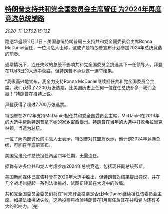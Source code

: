 <!--1605147796000-->
[特朗普支持共和党全国委员会主席留任 为2024年再度竞选总统铺路](https://cn.reuters.com/article/trump-1111republican-wedn-idCNKBS27S08F)
------

<div><i>2020-11-12T02:15:13Z</i></div><p>路透华盛顿11月11日 - 美国总统特朗普周三支持共和党全国委员会主席Ronna McDaniel留任，一位消息人士称，这或许是特朗普宣布计划参加2024年总统竞选的前奏。</p><p>通常情况下，连任失败的总统不影响共和党全国委员会挑选其下一任领导人。拜登在11月3日的大选中获胜，但特朗普不承认这一选举结果。</p><p>“我很高兴地宣布，我全力支持Ronna McDaniel继续担任共和党全国委员会主席。我们获得了7,200万张选票，比美国历史上任何一位在任总统都多--我们会赢！”特朗普在推特上说。</p><p>拜登获得了超过7,700万张选票。</p><p>特朗普在2017年支持McDaniel担任共和党全国委员会主席，McDaniel在2016年的大选中帮助特朗普拿下她的家乡密西根州。特朗普在当年的大选中打败希拉里克林顿，当选为总统。</p><p>一位了解内部讨论的消息人士表示，特朗普对其盟友表示，他计划2024年竞选总统，可能在年底前宣布。</p><p>美国宪法允许总统担任两届四年任期，无需连任。</p><p>据称有许多位共和党人考虑参加2024年总统竞选，包括现任副总统彭斯。</p><p>美国新闻媒体已宣告拜登在2020年大选中胜出，但特朗普对结果提出异议，并在几个战场州提起一系列法律挑战，试图扭转其在大选中的败局。</p><p>共和党全国委员会委员们将在1月末开会投票是否让McDaniel继续担任该委员会主席。如果法律挑战失败，这场投票将检验特朗普在1月离任后其在共和党内还有多大的影响力。(完)</p>
